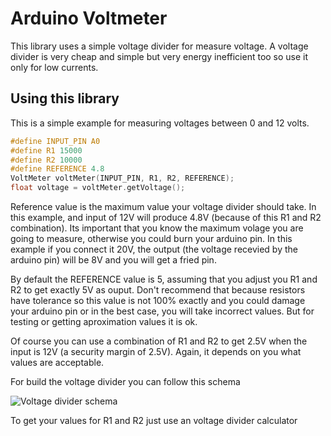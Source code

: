 Arduino Voltmeter
=================

This library uses a simple voltage divider for measure voltage.
A voltage divider is very cheap and simple but very energy inefficient too so
use it only for low currents.


Using this library
------------------
This is a simple example for measuring voltages between 0 and 12 volts.

```c
#define INPUT_PIN A0
#define R1 15000
#define R2 10000
#define REFERENCE 4.8
VoltMeter voltMeter(INPUT_PIN, R1, R2, REFERENCE);
float voltage = voltMeter.getVoltage();
```
Reference value is the maximum value your voltage divider should take.
In this example, and input of 12V will produce 4.8V (because of this R1 and R2 combination).
Its important that you know the maximum volage you are going to measure, otherwise you could
burn your arduino pin. In this example if you connect it 20V, the output (the voltage
  recevied by the arduino pin) will be 8V and you will get a fried pin.

By default the REFERENCE value is 5, assuming that you adjust you R1 and R2 to get exactly
5V as ouput. Don't recommend that because resistors have tolerance so this value is not
100% exactly and you could damage your arduino pin or in the best case, you will take
incorrect values. But for testing or getting aproximation values it is ok.

Of course you can use a combination of R1 and R2 to get 2.5V when the input is 12V (a security
  margin of 2.5V). Again, it depends on you what values are acceptable.

For build the voltage divider you can follow this schema

![Voltage divider schema](https://github.com/maxpowel/VoltMeter/voltage-divider.png)

To get your values for R1 and R2 just use an voltage divider calculator
